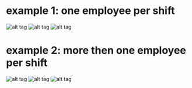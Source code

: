 example 1: one employee per shift
=================================
![alt tag](http://www.dodaj.rs/f/30/qO/3lqHjkOB/1/untitled.png)
![alt tag](http://www.dodaj.rs/f/9/124/3wWNLI1t/1/untitled2.png)
![alt tag](http://www.dodaj.rs/f/13/cn/4cZKmbsx/1/untitled3.png)

example 2: more then one employee per shift
============================================
![alt tag](http://www.dodaj.rs/f/1X/Sy/46KIDmCZ/1/untitled4.png)
![alt tag](http://www.dodaj.rs/f/3p/zD/2RcOsSHr/1/untitled5.png)
![alt tag](http://www.dodaj.rs/f/1p/4X/3C2bzmlq/1/untitled6.png)



